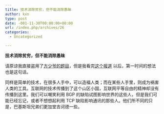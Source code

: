 ```yaml
---
title: 技术消除贫穷，但不能消除愚昧
author: kxn
type: post
date: -001-11-30T00:00:00+00:00
url: /index.php/archives/26
categories:
  - Uncategorized

---
```

**技术消除贫穷，但不能消除愚昧**

请原谅我直接盗用了[方少爷的题目][1]，但是我看完[这个报道][2] 以后，第一时间的想法也是这句话。

同样是简单的技术，在很多人手中，可以造福人类；而在某些人手里，则成为祸害人类的工具。互联网的技术传播到了这个山区小国，互联网平等自由的精神却没有传播到这里。我们可以嘲笑利用 BGP 的缺陷试图影响世界的这些人，但是我们可能已经忘记，或者不想想起利用 TCP 缺陷影响通讯的那些人。他们所不同的只是，巴基斯坦兄弟们更加堂吉诃德一些。

 [1]: http://richardfang.spaces.live.com/Blog/cns!9AA8AE4070135E0D!821.entry "方少爷的题目"
 [2]: http://slashdot.org/article.pl?sid=08/02/25/1322252&from=rss "这个报道"